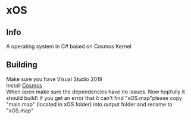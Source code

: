 # xOS
## Info 
A operating system in C# based on Cosmos Kernel 
## Building
Make sure you have Visual Studio 2019\
Install [Cosmos](https://www.gocosmos.org)\
When open make sure the dependencies have no issues. Now hopfully it should build\ If you get an error that it can't find "xOS.map"please copy "main.map" (located in xOS folder) into output folder and rename to "xOS.map"